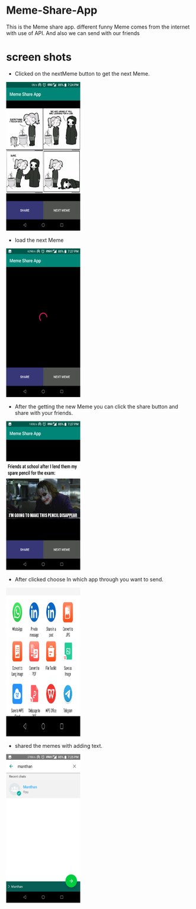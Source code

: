 # Meme-Share-App
This is the Meme share app. different funny Meme comes from the internet with use of API. And  also we can send with our friends


# screen shots

* Clicked on the nextMeme button to get the next Meme.
<img src="https://github.com/ManthanDarji/Meme-Share-App/blob/feature/img/1.png" width="200" height="400" />

* load the next Meme

<img src="https://github.com/ManthanDarji/Meme-Share-App/blob/feature/img/2.png" width="200" height="400" />

* After the getting the new Meme you can click the share button and share with your friends.
<img src="https://github.com/ManthanDarji/Meme-Share-App/blob/feature/img/3.png" width="200" height="400" />

* After clicked choose In which app through you want to send.
<img src="https://github.com/ManthanDarji/Meme-Share-App/blob/feature/img/4.png" width="200" height="400" />

* shared the memes with adding text.
<img src="https://github.com/ManthanDarji/Meme-Share-App/blob/feature/img/5.png" width="200" height="400" />
